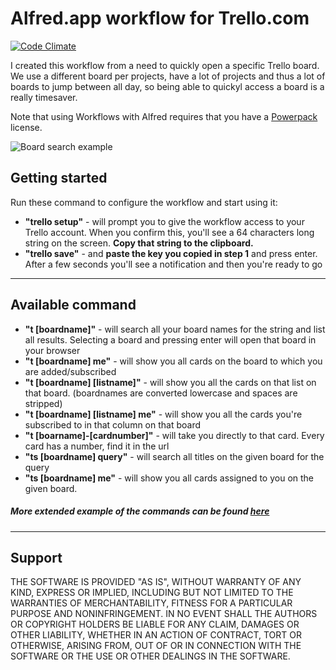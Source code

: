 
# Alfred.app workflow for Trello.com
[![Code Climate](https://codeclimate.com/github/janhenckens/alfredapp-trello/badges/gpa.svg)](https://codeclimate.com/github/janhenckens/alfredapp-trello)

I created this workflow from a need to quickly open a specific Trello board. We use a different board per projects, have a lot of projects and thus a lot of boards to jump between all day, so being able to quickyl access a board is a really timesaver.

Note that using Workflows with Alfred requires that you have a [Powerpack](http://www.alfredapp.com/powerpack/) license.

![Board search example](https://raw.githubusercontent.com/janhenckens/alfredapp-trello/gh-pages/assets/alfred_trello_example.png)

## Getting started

Run these command to configure the workflow and start using it:

- **"trello setup"** - will prompt you to give the workflow access to your Trello account. When you confirm this, you'll see a 64 characters long string on the screen. **Copy that string to the clipboard.**
- **"trello save"** - and **paste the key you copied in step 1** and press enter. After a few seconds you'll see a notification and then you're ready to go

---

## Available command
- **"t [boardname]"** - will search all your board names for the string and list all results. Selecting a board and pressing enter will open that board in your browser
- **"t [boardname] me"** - will show you all cards on the board to which you are added/subscribed
- **"t [boardname] [listname]"** - will show you all the cards on that list on that board. (boardnames are converted lowercase and spaces are stripped)
- **"t [boardname] [listname] me"** - will show you all the cards you're subscribed to in that column on that board
- **"t [boarname]-[cardnumber]"** - will take you directly to that card. Every card has a number, find it in the url
- **"ts [boardname] query"** - will search all titles on the given board for the query
- **"ts [boardname] me"** - will show you all cards assigned to you on the given board.

##### More extended example of the commands can be found [here](https://github.com/janhenckens/alfredapp-trello/wiki/available-commands)

---
## Support

THE SOFTWARE IS PROVIDED "AS IS", WITHOUT WARRANTY OF ANY KIND, EXPRESS OR IMPLIED, INCLUDING BUT NOT LIMITED TO THE WARRANTIES OF MERCHANTABILITY, FITNESS FOR A PARTICULAR PURPOSE AND NONINFRINGEMENT. IN NO EVENT SHALL THE AUTHORS OR COPYRIGHT HOLDERS BE LIABLE FOR ANY CLAIM, DAMAGES OR OTHER LIABILITY, WHETHER IN AN ACTION OF CONTRACT, TORT OR OTHERWISE, ARISING FROM, OUT OF OR IN CONNECTION WITH THE SOFTWARE OR THE USE OR OTHER DEALINGS IN THE SOFTWARE.